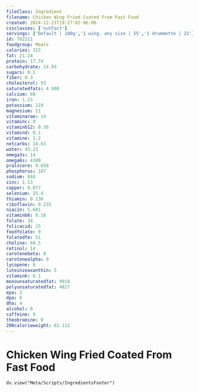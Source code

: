 ```yaml
---
fileClass: Ingredient
filename: Chicken Wing Fried Coated From Fast Food
created: 2024-12-21T19:27:02-06:00
cssclasses: ['nutFact']
servings: ['Default | 100g','1 wing, any size | 55','1 drummette | 22']
id: 782211
foodgroup: Meats
calories: 322
fat: 21.24
protein: 17.74
carbohydrate: 14.93
sugars: 0.1
fiber: 0.3
cholesterol: 93
saturatedfats: 4.998
calcium: 60
iron: 1.23
potassium: 219
magnesium: 21
vitaminarae: 14
vitaminc: 0
vitaminb12: 0.38
vitamind: 0.1
vitamine: 1.2
netcarbs: 14.63
water: 43.23
omega3s: 14
omega6s: 4108
pralscore: 9.658
phosphorus: 187
sodium: 844
zinc: 1.13
copper: 0.077
selenium: 25.4
thiamin: 0.138
riboflavin: 0.235
niacin: 5.601
vitaminb6: 0.16
folate: 34
folicacid: 25
foodfolate: 9
folatedfe: 51
choline: 68.5
retinol: 14
carotenebeta: 0
carotenealpha: 0
lycopene: 0
luteinzeaxanthin: 5
vitamink: 6.1
monounsaturatedfat: 9918
polyunsaturatedfat: 4827
epa: 2
dpa: 6
dha: 4
alcohol: 0
caffeine: 0
theobromine: 0
200calorieweight: 62.112
---
```


# Chicken Wing Fried Coated From Fast Food

```dataviewjs
dv.view("Meta/Scripts/IngredientsFooter")
```